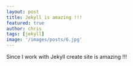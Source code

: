```yaml
---
layout: post
title: Jekyll is amazing !!!
featured: true
author: chris
tags: [jekyll]
image: '/images/posts/6.jpg'
---
```


<p class='c-content__cc-content'>
Since I work with Jekyll create site is amazing !!!
</p>